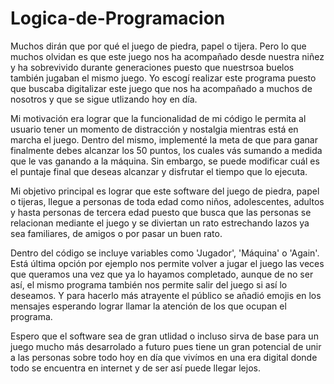 # Logica-de-Programacion

Muchos dirán que por qué el juego de piedra, papel o tijera. Pero lo que muchos olvidan es que este juego nos ha acompañado desde nuestra niñez y ha sobrevivido durante generaciones puesto que nuestrsoa buelos también jugaban el mismo juego. Yo escogí realizar este programa puesto que buscaba digitalizar este juego que nos ha acompañado a muchos de nosotros y que se sigue utlizando hoy en día. 

Mi motivación era lograr que la funcionalidad de mi código le permita al usuario tener un momento de distracción y nostalgia mientras está en marcha el juego. Dentro del mismo, implementé la meta de que para ganar finalmente debes alcanzar los 50 puntos, los cuales vás sumando a medida que le vas ganando a la máquina. Sin embargo, se puede modificar cuál es el puntaje final que deseas alcanzar y disfrutar el tiempo que lo ejecuta. 

Mi objetivo principal es lograr que este software del juego de piedra, papel o tijeras, llegue a personas de toda edad como niños, adolescentes, adultos y hasta personas de tercera edad puesto que busca que las personas se relacionan mediante el juego y se diviertan un rato estrechando lazos ya sea familiares, de amigos o por pasar un buen rato.

Dentro del código se incluye variables como 'Jugador', 'Máquina' o 'Again'. Está última opción por ejemplo nos permite volver a jugar el juego las veces que queramos una vez que ya lo hayamos completado, aunque de no ser así, el mismo programa también nos permite salir del juego si así lo deseamos. Y para hacerlo más atrayente el público se añadió emojis en los mensajes esperando lograr llamar la atención de los que ocupan el programa.

Espero que el software sea de gran utlidad o incluso sirva de base para un juego mucho más desarrolado a futuro pues tiene un gran potencial de unir a las personas sobre todo hoy en día que vivímos en una era digital donde todo se encuentra en internet y de ser así puede llegar lejos.
